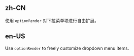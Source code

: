 ## zh-CN

使用 `optionRender` 对下拉菜单项进行自由扩展。

## en-US

Use `optionRender` to freely customize dropdown menu items.
